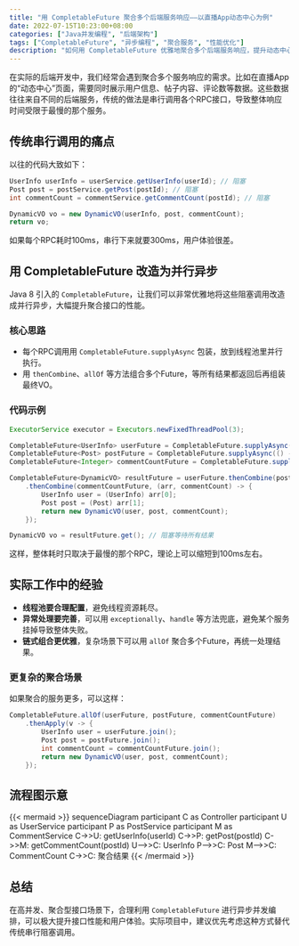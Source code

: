 ```yaml
---
title: "用 CompletableFuture 聚合多个后端服务响应——以直播App动态中心为例"
date: 2022-07-15T10:23:00+08:00
categories: ["Java并发编程", "后端架构"]
tags: ["CompletableFuture", "异步编程", "聚合服务", "性能优化"]
description: "如何用 CompletableFuture 优雅地聚合多个后端服务响应，提升动态中心等高并发场景下的响应速度。"
---
```


在实际的后端开发中，我们经常会遇到聚合多个服务响应的需求。比如在直播App的“动态中心”页面，需要同时展示用户信息、帖子内容、评论数等数据。这些数据往往来自不同的后端服务，传统的做法是串行调用各个RPC接口，导致整体响应时间受限于最慢的那个服务。

## 传统串行调用的痛点

以往的代码大致如下：

```java
UserInfo userInfo = userService.getUserInfo(userId); // 阻塞
Post post = postService.getPost(postId); // 阻塞
int commentCount = commentService.getCommentCount(postId); // 阻塞

DynamicVO vo = new DynamicVO(userInfo, post, commentCount);
return vo;
```

如果每个RPC耗时100ms，串行下来就要300ms，用户体验很差。

## 用 CompletableFuture 改造为并行异步

Java 8 引入的 `CompletableFuture`，让我们可以非常优雅地将这些阻塞调用改造成并行异步，大幅提升聚合接口的性能。

### 核心思路
- 每个RPC调用用 `CompletableFuture.supplyAsync` 包装，放到线程池里并行执行。
- 用 `thenCombine`、`allOf` 等方法组合多个Future，等所有结果都返回后再组装最终VO。

### 代码示例

```java
ExecutorService executor = Executors.newFixedThreadPool(3);

CompletableFuture<UserInfo> userFuture = CompletableFuture.supplyAsync(() -> userService.getUserInfo(userId), executor);
CompletableFuture<Post> postFuture = CompletableFuture.supplyAsync(() -> postService.getPost(postId), executor);
CompletableFuture<Integer> commentCountFuture = CompletableFuture.supplyAsync(() -> commentService.getCommentCount(postId), executor);

CompletableFuture<DynamicVO> resultFuture = userFuture.thenCombine(postFuture, (user, post) -> new Object[]{user, post})
    .thenCombine(commentCountFuture, (arr, commentCount) -> {
        UserInfo user = (UserInfo) arr[0];
        Post post = (Post) arr[1];
        return new DynamicVO(user, post, commentCount);
    });

DynamicVO vo = resultFuture.get(); // 阻塞等待所有结果
```

这样，整体耗时只取决于最慢的那个RPC，理论上可以缩短到100ms左右。

## 实际工作中的经验

- **线程池要合理配置**，避免线程资源耗尽。
- **异常处理要完善**，可以用 `exceptionally`、`handle` 等方法兜底，避免某个服务挂掉导致整体失败。
- **链式组合更优雅**，复杂场景下可以用 `allOf` 聚合多个Future，再统一处理结果。

### 更复杂的聚合场景

如果聚合的服务更多，可以这样：

```java
CompletableFuture.allOf(userFuture, postFuture, commentCountFuture)
    .thenApply(v -> {
        UserInfo user = userFuture.join();
        Post post = postFuture.join();
        int commentCount = commentCountFuture.join();
        return new DynamicVO(user, post, commentCount);
    });
```

## 流程图示意

{{< mermaid >}}
sequenceDiagram
    participant C as Controller
    participant U as UserService
    participant P as PostService
    participant M as CommentService
    C->>U: getUserInfo(userId)
    C->>P: getPost(postId)
    C->>M: getCommentCount(postId)
    U-->>C: UserInfo
    P-->>C: Post
    M-->>C: CommentCount
    C->>C: 聚合结果
{{< /mermaid >}}

## 总结

在高并发、聚合型接口场景下，合理利用 `CompletableFuture` 进行异步并发编排，可以极大提升接口性能和用户体验。实际项目中，建议优先考虑这种方式替代传统串行阻塞调用。 